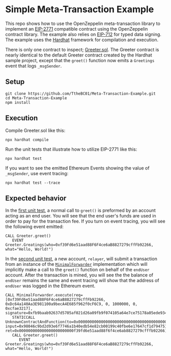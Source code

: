 # Simple Meta-Transaction Example

This repo shows how to use the OpenZeppelin meta-transaction library to implement an 
[EIP-2771](https://eips.ethereum.org/EIPS/eip-2771) compatible contract using the OpenZeppelin contract library. 
The example also relies on [EIP-712](https://eips.ethereum.org/EIPS/eip-712) for typed data signing. The example 
uses the [Hardhat](https://hardhat.org/) framework for compilation and execution. 

There is only one contract to inspect; [Greeter.sol](/contracts/Greeter.sol). The Greeter contract is nearly identical
to the default Greeter contract created by the Hardhat sample project, except that the `greet()` function now emits
a `Greetings` event that logs `_msgSender`. 

## Setup

```
git clone https://github.com/TtheBC01/Meta-Transaction-Example.git
cd Meta-Transaction-Example
npm install
```

## Execution

Compile Greeter.sol like this:

```
npx hardhat compile
```

Run the unit tests that illustrate how to utilize EIP-2771 like this:

```
npx hardhat test
```

If you want to see the emitted Ethereum Events showing the value of `_msgSender`, use event tracing:

```
npx hardhat test --trace
```

## Expected behavior

In the [first unit test](/test/sample-test.js#L87), a normal call to `greet()` is preformed by an account acting as
an end user. You will see that the end user's funds are used in order to pay for the transaction fee. If you turn on 
event tracing, you will see the following event emitted:

```
CALL Greeter.greet()
   EVENT Greeter.Greatings(who=0xf39Fd6e51aad88F6F4ce6aB8827279cffFb92266, what="Hello, World!")
```

In the [second unit test](/test/sample-test.js#L106), a new account, `relayer`, will submit a transaction from
an instance of the [`MinimalForwarder`](https://github.com/OpenZeppelin/openzeppelin-contracts/blob/master/contracts/metatx/MinimalForwarder.sol) implementation which will implicitly make a call to the `greet()` function on behalf
of the `endUser` account. After the transaction is mined, you will see the the balance of `endUser` remains the same and 
event tracing will show that the address of `endUser` was logged in the Ethereum event. 

```
CALL MinimalForwarder.execute(req=[0xf39Fd6e51aad88F6F4ce6aB8827279cffFb92266, 0xDc64a140Aa3E981100a9becA4E685f962f0cF6C9, 0, 1000000, 0, 0xcfae3217], signature=0xfb9baab92637d5705af021d26a09fb9f074105a64e7ce75178a05ede934a86e066f31d4083f6a029e06fc136eed56e8812332a598473bab9a83c5a5638722b551c)
   STATICCALL UnknownContractAndFunction(to=0x0000000000000000000000000000000000000001, input=0x98046c9bd2d93e6f7746a1b40edb54e82cb00199c40fbe6e17647cf1d794751c000000000000000000000000000000000000000000000000000000000000001cfb9baab92637d5705af021d26a09fb9f074105a64e7ce75178a05ede934a86e066f31d4083f6a029e06fc136eed56e8812332a598473bab9a83c5a5638722b55, ret=0x000000000000000000000000f39fd6e51aad88f6f4ce6ab8827279cfffb92266)
   CALL Greeter.greet()
      EVENT Greeter.Greatings(who=0xf39Fd6e51aad88F6F4ce6aB8827279cffFb92266, what="Hello, World!")
```